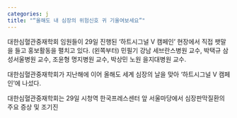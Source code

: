 ```yaml
---
categories: j
title: "“올해도 내 심장의 위험신호 귀 기울여보세요”"
---
```

대한심혈관중재학회 임원들이 29일 진행된&nbsp;&lsquo;하트시그널 V 캠페인&rsquo; 현장에서 직접 팻말을 들고 홍보활동을 펼치고 있다.&nbsp;(왼쪽부터) 민필기 강남 세브란스병원 교수,&nbsp;박택규 삼성서울병원 교수,&nbsp;조윤형 명지병원 교수,&nbsp;박상민 노원 을지대병원 교수.



대한심혈관중재학회가 지난해에 이어 올해도 세계 심장의 날을 맞아 &lsquo;하트시그널 V 캠페인&rsquo;에 나섰다.

대한심혈관중재학회는 29일 시청역 한국프레스센터 앞 서울마당에서 심장판막질환의 주요 증상 및 조기진